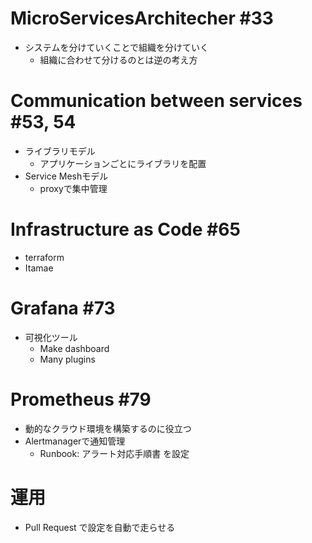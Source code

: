 # MicroServicesArchitecher #33

- システムを分けていくことで組織を分けていく
    - 組織に合わせて分けるのとは逆の考え方

# Communication between services #53, 54

- ライブラリモデル
    - アプリケーションごとにライブラリを配置
- Service Meshモデル
    - proxyで集中管理

# Infrastructure as Code #65

- terraform
- Itamae

# Grafana #73

- 可視化ツール
    - Make dashboard
    - Many plugins

# Prometheus #79

- 動的なクラウド環境を構築するのに役立つ
- Alertmanagerで通知管理
    - Runbook: アラート対応手順書 を設定

#  運用

- Pull Request で設定を自動で走らせる
